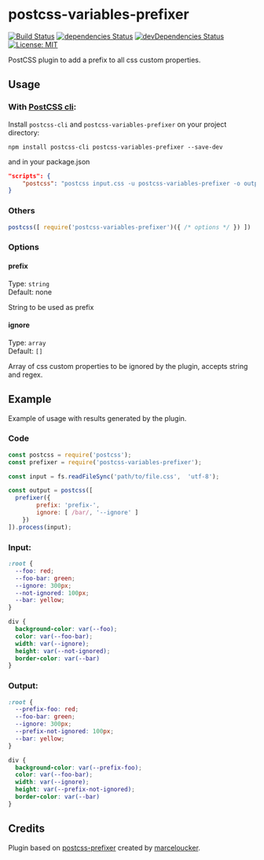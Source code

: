 # postcss-variables-prefixer
[![Build Status](https://travis-ci.org/ryuran/postcss-variables-prefixer.svg?branch=master)](https://travis-ci.org/ryuran/postcss-variables-prefixer) [![dependencies Status](https://david-dm.org/ryuran/postcss-variables-prefixer/status.svg)](https://david-dm.org/ryuran/postcss-variables-prefixer) [![devDependencies Status](https://david-dm.org/ryuran/postcss-variables-prefixer/dev-status.svg)](https://david-dm.org/ryuran/postcss-variables-prefixer?type=dev)
[![License: MIT](https://img.shields.io/badge/License-MIT-green.svg)](https://opensource.org/licenses/MIT)

PostCSS plugin to add a prefix to all css custom properties.

## Usage
### With [PostCSS cli](https://github.com/postcss/postcss-cli):

Install `postcss-cli` and `postcss-variables-prefixer` on your project directory:

```
npm install postcss-cli postcss-variables-prefixer --save-dev
```

and in your package.json

```json
"scripts": {
    "postcss": "postcss input.css -u postcss-variables-prefixer -o output.css"
}
```

### Others
```js
postcss([ require('postcss-variables-prefixer')({ /* options */ }) ])
```

### Options
#### prefix
Type: `string`<br>
Default: none

String to be used as prefix

#### ignore
Type: `array`<br>
Default: `[]`

Array of css custom properties to be ignored by the plugin, accepts string and regex.

## Example
Example of usage with results generated by the plugin.

### Code
```js
const postcss = require('postcss');
const prefixer = require('postcss-variables-prefixer');

const input = fs.readFileSync('path/to/file.css',  'utf-8');

const output = postcss([
  prefixer({
        prefix: 'prefix-',
        ignore: [ /bar/, '--ignore' ]
    })
]).process(input);

```

### Input:
```css
:root {
  --foo: red;
  --foo-bar: green;
  --ignore: 300px;
  --not-ignored: 100px;
  --bar: yellow;
}

div {
  background-color: var(--foo);
  color: var(--foo-bar);
  width: var(--ignore);
  height: var(--not-ignored);
  border-color: var(--bar)
}
```

### Output:
```css
:root {
  --prefix-foo: red;
  --foo-bar: green;
  --ignore: 300px;
  --prefix-not-ignored: 100px;
  --bar: yellow;
}

div {
  background-color: var(--prefix-foo);
  color: var(--foo-bar);
  width: var(--ignore);
  height: var(--prefix-not-ignored);
  border-color: var(--bar)
}
```

## Credits
Plugin based on [postcss-prefixer](https://github.com/marceloucker/postcss-prefixer) created by [marceloucker](https://github.com/marceloucker).
